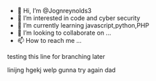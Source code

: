 - 👋 Hi, I’m @Jognreynolds3
- 👀 I’m interested in code and cyber security
- 🌱 I’m currently learning javascript,python,PHP
- 💞️ I’m looking to collaborate on ...
- 📫 How to reach me ...

<!---
Jognreynolds3/Jognreynolds3 is a ✨ special ✨ repository because its `README.md` (this file) appears on your GitHub profile.
You can click the Preview link to take a look at your changes.
--->
testing this line for branching later

linijng hgekj
welp gunna try again
dad
